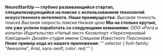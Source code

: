  **NeuroStartUp — глубоко развивающийся стартап, специализирующийся на поиске с использованием технологий искусственного интеллекта. Наши преимущества:** 
        *Высокая точность поиска* 
        *Высокая скорость поиска*
        *Низкая цена* 
        **Мы на столько крутые, что уже успели поработать со следующими команиями:** 
        *ООО «Рога и копыта»* 
        *Издательство «Читый лист»* 
        *Космопорт «Черезтерновый Кзвёздный»* 
        *Дизайн-студия имени Слишком Известного Персонажа* 
        **Ниже пример кода из нашего приложения:** 
        '''.selector {
  font-family: "Awesome", Arial, sans-serif;
  color: red;'''
}

